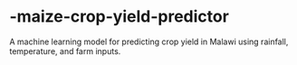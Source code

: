 # -maize-crop-yield-predictor
A machine learning model for predicting crop yield in Malawi using rainfall, temperature, and farm inputs.
